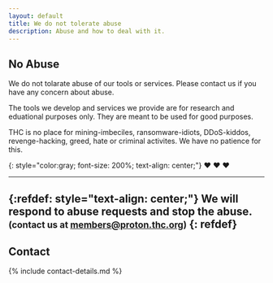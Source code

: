 ```yaml
---
layout: default
title: We do not tolerate abuse
description: Abuse and how to deal with it.
---
```


## No Abuse

We do not tolarate abuse of our tools or services. Please contact us if you have any concern about abuse.

The tools we develop and services we provide are for research and eduational purposes only. They are meant to be used for good purposes.

THC is no place for mining-imbeciles, ransomware-idiots, DDoS-kiddos, revenge-hacking, greed, hate or criminal activites. We have no patience for this.

{: style="color:gray; font-size: 200%; text-align: center;"}
❤️ ❤️ ❤️

---
{:refdef: style="text-align: center;"}
**We will respond to abuse requests and stop the abuse.**  
<small>(contact us at members@proton.thc.org)</small>
{: refdef}
---

## Contact

{% include contact-details.md %}
